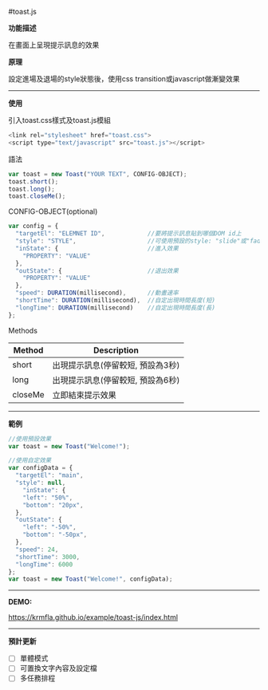 #toast.js

<b>功能描述</b>

在畫面上呈現提示訊息的效果

<b>原理</b>

設定進場及退場的style狀態後，使用css transition或javascript做漸變效果

<hr>

<b>使用</b>

引入toast.css樣式及toast.js模組

```javascript
<link rel="stylesheet" href="toast.css">
<script type="text/javascript" src="toast.js"></script>
```
語法

```javascript
var toast = new Toast("YOUR TEXT", CONFIG-OBJECT);
toast.short();
toast.long();
toast.closeMe();
```
CONFIG-OBJECT(optional)
```javascript
var config = {
  "targetEl": "ELEMNET ID",            //要將提示訊息貼到哪個DOM id上
  "style": "STYLE",                    //可使用預設的style: "slide"或"fadeInOut"
  "inState": {                         //進入效果
    "PROPERTY": "VALUE"
  },
  "outState": {                        //退出效果
    "PROPERTY": "VALUE"
  },
  "speed": DURATION(millisecond),      //動畫速率
  "shortTime": DURATION(millisecond),  //自定出現時間長度(短)
  "longTime": DURATION(millisecond)    //自定出現時間長度(長)
};
```

Methods

Method  | Description
------- | ---
short	| 出現提示訊息(停留較短, 預設為3秒)
long	| 出現提示訊息(停留較短, 預設為6秒)
closeMe | 立即結束提示效果

<hr>

<b>範例</b>
```javascript
//使用預設效果
var toast = new Toast("Welcome!");

//使用自定效果
var configData = {
  "targetEl": "main",
  "style": null,
	"inState": {
    "left": "50%",
    "bottom": "20px",
  },
  "outState": {
    "left": "-50%",
    "bottom": "-50px",
  },
  "speed": 24,
  "shortTime": 3000,
  "longTime": 6000
};
var toast = new Toast("Welcome!", configData);
```

<hr>

<b>DEMO:</b>

https://krmfla.github.io/example/toast-js/index.html

<hr>

<b>預計更新</b>
- [ ] 單體模式
- [ ] 可置換文字內容及設定檔
- [ ] 多任務排程
